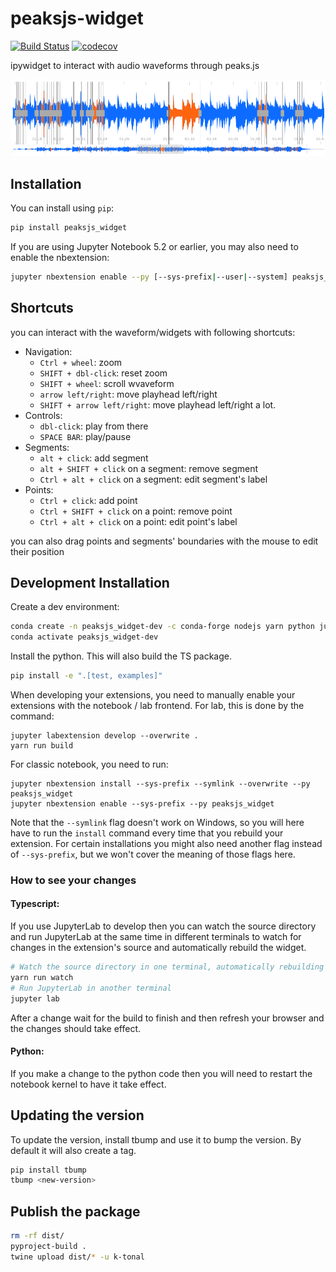 
# peaksjs-widget

[![Build Status](https://travis-ci.org/ktonal/peaksjs-widget.svg?branch=master)](https://travis-ci.org/ktonal/peaksjs_widget)
[![codecov](https://codecov.io/gh/ktonal/peaksjs-widget/branch/master/graph/badge.svg)](https://codecov.io/gh/ktonal/peaksjs-widget)

ipywidget to interact with audio waveforms through peaks.js

![preview](widget-review.png)

## Installation

You can install using `pip`:

```bash
pip install peaksjs_widget
```

If you are using Jupyter Notebook 5.2 or earlier, you may also need to enable
the nbextension:
```bash
jupyter nbextension enable --py [--sys-prefix|--user|--system] peaksjs_widget
```

## Shortcuts

you can interact with the waveform/widgets with following shortcuts:

- Navigation:
    * `Ctrl + wheel`: zoom
    * `SHIFT + dbl-click`: reset zoom
    * `SHIFT + wheel`: scroll wvaveform
    * `arrow left/right`: move playhead left/right
    * `SHIFT + arrow left/right`: move playhead left/right a lot.
- Controls:
    * `dbl-click`: play from there
    * `SPACE BAR`: play/pause 
- Segments:
    * `alt + click`: add segment
    * `alt + SHIFT + click` on a segment: remove segment
    * `Ctrl + alt + click` on a segment: edit segment's label
- Points:
    * `Ctrl + click`: add point
    * `Ctrl + SHIFT + click` on a point: remove point
    * `Ctrl + alt + click` on a point: edit point's label

you can also drag points and segments' boundaries with the mouse to edit their position

## Development Installation

Create a dev environment:
```bash
conda create -n peaksjs_widget-dev -c conda-forge nodejs yarn python jupyterlab
conda activate peaksjs_widget-dev
```

Install the python. This will also build the TS package.
```bash
pip install -e ".[test, examples]"
```

When developing your extensions, you need to manually enable your extensions with the
notebook / lab frontend. For lab, this is done by the command:

```
jupyter labextension develop --overwrite .
yarn run build
```

For classic notebook, you need to run:

```
jupyter nbextension install --sys-prefix --symlink --overwrite --py peaksjs_widget
jupyter nbextension enable --sys-prefix --py peaksjs_widget
```

Note that the `--symlink` flag doesn't work on Windows, so you will here have to run
the `install` command every time that you rebuild your extension. For certain installations
you might also need another flag instead of `--sys-prefix`, but we won't cover the meaning
of those flags here.

### How to see your changes
#### Typescript:
If you use JupyterLab to develop then you can watch the source directory and run JupyterLab at the same time in different
terminals to watch for changes in the extension's source and automatically rebuild the widget.

```bash
# Watch the source directory in one terminal, automatically rebuilding when needed
yarn run watch
# Run JupyterLab in another terminal
jupyter lab
```

After a change wait for the build to finish and then refresh your browser and the changes should take effect.

#### Python:
If you make a change to the python code then you will need to restart the notebook kernel to have it take effect.

## Updating the version

To update the version, install tbump and use it to bump the version.
By default it will also create a tag.

```bash
pip install tbump
tbump <new-version>
```

## Publish the package

```bash
rm -rf dist/
pyproject-build .
twine upload dist/* -u k-tonal
```